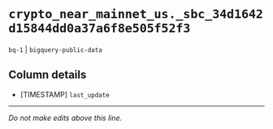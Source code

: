 # `crypto_near_mainnet_us._sbc_34d1642d15844dd0a37a6f8e505f52f3`
`bq-1` | `bigquery-public-data`

## Column details
* [TIMESTAMP] `last_update`

-------------------------------------------------------------------------------
*Do not make edits above this line.*
